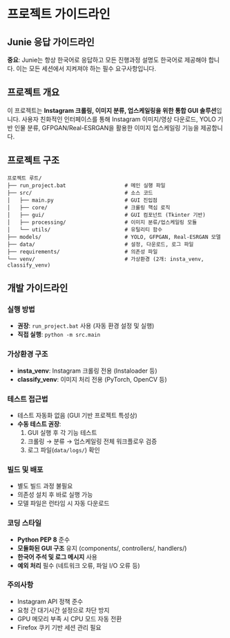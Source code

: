 # 프로젝트 가이드라인

## Junie 응답 가이드라인

**중요**: Junie는 항상 한국어로 응답하고 모든 진행과정 설명도 한국어로 제공해야 합니다. 이는 모든 세션에서 지켜져야 하는 필수 요구사항입니다.

## 프로젝트 개요

이 프로젝트는 **Instagram 크롤링, 이미지 분류, 업스케일링을 위한 통합 GUI 솔루션**입니다. 사용자 친화적인 인터페이스를 통해 Instagram 이미지/영상 다운로드, YOLO 기반 인물 분류, GFPGAN/Real-ESRGAN을 활용한 이미지 업스케일링 기능을 제공합니다.

## 프로젝트 구조

```
프로젝트 루트/
├── run_project.bat                   # 메인 실행 파일
├── src/                              # 소스 코드
│   ├── main.py                       # GUI 진입점
│   ├── core/                         # 크롤링 핵심 로직
│   ├── gui/                          # GUI 컴포넌트 (Tkinter 기반)
│   ├── processing/                   # 이미지 분류/업스케일링 모듈
│   └── utils/                        # 유틸리티 함수
├── models/                           # YOLO, GFPGAN, Real-ESRGAN 모델
├── data/                             # 설정, 다운로드, 로그 파일
├── requirements/                     # 의존성 파일
└── venv/                             # 가상환경 (2개: insta_venv, classify_venv)
```

## 개발 가이드라인

### 실행 방법
- **권장**: `run_project.bat` 사용 (자동 환경 설정 및 실행)
- **직접 실행**: `python -m src.main`

### 가상환경 구조
- **insta_venv**: Instagram 크롤링 전용 (Instaloader 등)
- **classify_venv**: 이미지 처리 전용 (PyTorch, OpenCV 등)

### 테스트 접근법
- 테스트 자동화 없음 (GUI 기반 프로젝트 특성상)
- **수동 테스트 권장**:
  1. GUI 실행 후 각 기능 테스트
  2. 크롤링 → 분류 → 업스케일링 전체 워크플로우 검증
  3. 로그 파일(`data/logs/`) 확인

### 빌드 및 배포
- 별도 빌드 과정 불필요
- 의존성 설치 후 바로 실행 가능
- 모델 파일은 런타임 시 자동 다운로드

### 코딩 스타일
- **Python PEP 8** 준수
- **모듈화된 GUI 구조** 유지 (components/, controllers/, handlers/)
- **한국어 주석 및 로그 메시지** 사용
- **예외 처리** 필수 (네트워크 오류, 파일 I/O 오류 등)

### 주의사항
- Instagram API 정책 준수
- 요청 간 대기시간 설정으로 차단 방지
- GPU 메모리 부족 시 CPU 모드 자동 전환
- Firefox 쿠키 기반 세션 관리 필요
